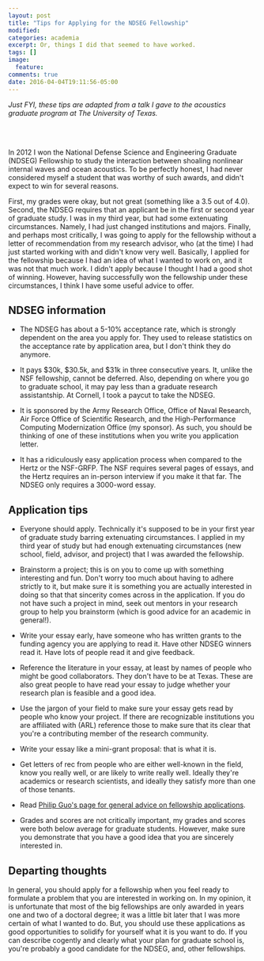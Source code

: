 ```yaml
---
layout: post
title: "Tips for Applying for the NDSEG Fellowship"
modified:
categories: academia
excerpt: Or, things I did that seemed to have worked.
tags: []
image:
  feature:
comments: true
date: 2016-04-04T19:11:56-05:00
---
```

_Just FYI, these tips are adapted from a talk I gave to the acoustics graduate program at The University of Texas._   

<br><br>

In 2012 I won the National Defense Science and Engineering Graduate (NDSEG) Fellowship to study the interaction between shoaling nonlinear internal waves and ocean acoustics.  To be perfectly honest, I had never considered myself a student that was worthy of such awards, and didn't expect to win for several reasons.

First, my grades were okay, but not great (something like a 3.5 out of 4.0).  Second, the NDSEG requires that an applicant be in the first or second year of graduate study.  I was in my third year, but had some extenuating circumstances.  Namely, I had just changed institutions and majors.  Finally, and perhaps most critically, I was going to apply for the fellowship without a letter of recommendation from my research advisor, who (at the time) I had just started working with and didn't know very well.  Basically, I applied for the fellowship because I had an idea of what I wanted to work on, and it was not that much work.  I didn't apply because I thought I had a good shot of winning.  However, having successfully won the fellowship under these circumstances, I think I have some useful advice to offer.


## NDSEG information

* The NDSEG has about a 5-10% acceptance rate, which is strongly dependent on the area you apply for.  They used to release statistics on the acceptance rate by application area, but I don't think they do anymore.

* It pays $30k, $30.5k, and $31k in three consecutive years.  It, unlike the NSF fellowship, cannot be deferred.  Also, depending on where you go to graduate school, it may pay less than a graduate research assistantship.  At Cornell, I took a paycut to take the NDSEG.

* It is sponsored by the Army Research Office, Office of Naval Research, Air Force Office of Scientific Research, and the High-Performance Computing Modernization Office (my sponsor).  As such, you should be thinking of one of these institutions when you write you application letter.

* It has a ridiculously easy application process when compared to the Hertz or the NSF-GRFP.  The NSF requires several pages of essays, and the Hertz requires an in-person interview if you make it that far.  The NDSEG only requires a 3000-word essay.

## Application tips

* Everyone should apply.  Technically it's supposed to be in your first year of graduate study barring extenuating circumstances.  I applied in my third year of study but had enough extenuating circumstances (new school, field, advisor, and project) that I was awarded the fellowship.

* Brainstorm a project; this is on you to come up with something interesting and fun.  Don't worry too much about having to adhere strictly to it, but make sure it is something you are actually interested in doing so that that sincerity comes across in the application.  If you do not have such a project in mind, seek out mentors in your research group to help you brainstorm (which is good advice for an academic in general!).

* Write your essay early, have someone who has written grants to the funding agency you are applying to read it.  Have other NDSEG winners read it.  Have lots of people read it and give feedback.

* Reference the literature in your essay, at least by names of people who might be good collaborators.  They don't have to be at Texas.  These are also great people to have read your essay to judge whether your research plan is feasible and a good idea.

* Use the jargon of your field to make sure your essay gets read by people who know your project.  If there are recognizable institutions you are affiliated with (ARL) reference those to make sure that its clear that you're a contributing member of the research community.

* Write your essay like a mini-grant proposal: that is what it is.

* Get letters of rec from people who are either well-known in the field, know you really well, or are likely to write really well.  Ideally they're academics or research scientists, and ideally they satisfy more than one of those tenants.

* Read [Philip Guo's page for general advice on fellowship applications]( http://www.pgbovine.net/fellowship-tips.htm).

* Grades and scores are not critically important, my grades and scores were both below average for graduate students.  However, make sure you demonstrate that you have a good idea that you are sincerely interested in.

## Departing thoughts

In general, you should apply for a fellowship when you feel ready to formulate a problem that you are interested in working on.  In my opinion, it is unfortunate that most of the big fellowships are only awarded in years one and two of a doctoral degree; it was a little bit later that I was more certain of what I wanted to do.  But, you should use these applications as good opportunities to solidify for yourself what it is you want to do.  If you can describe cogently and clearly what your plan for graduate school is, you're probably a good candidate for the NDSEG, and, other fellowships.


